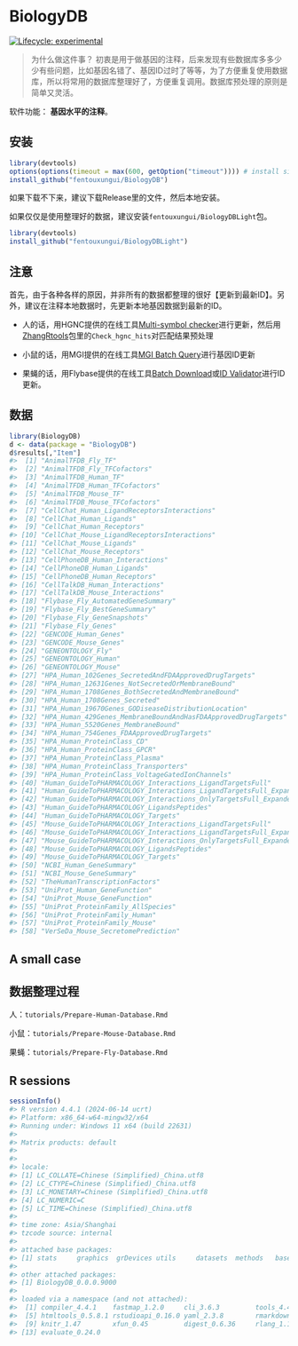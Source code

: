 
<!-- README.md is generated from README.Rmd. Please edit that file -->

# BiologyDB

<!-- badges: start -->

[![Lifecycle:
experimental](https://img.shields.io/badge/lifecycle-experimental-orange.svg)](https://lifecycle.r-lib.org/articles/stages.html#experimental)
<!-- badges: end -->

> 为什么做这件事？
> 初衷是用于做基因的注释，后来发现有些数据库多多少少有些问题，比如基因名错了、基因ID过时了等等，为了方便重复使用数据库，所以将常用的数据库整理好了，方便重复调用。数据库预处理的原则是简单又灵活。

软件功能： **基因水平的注释**。

## 安装

``` r
library(devtools)
options(options(timeout = max(600, getOption("timeout")))) # install size about 500Mb
install_github("fentouxungui/BiologyDB")
```

如果下载不下来，建议下载Release里的文件，然后本地安装。

如果仅仅是使用整理好的数据，建议安装`fentouxungui/BiologyDBLight`包。

``` r
library(devtools)
install_github("fentouxungui/BiologyDBLight")
```

## 注意

首先，由于各种各样的原因，并非所有的数据都整理的很好【更新到最新ID】。另外，建议在注释本地数据时，先更新本地基因数据到最新的ID。

- 人的话，用HGNC提供的在线工具[Multi-symbol
  checker](https://www.genenames.org/tools/multi-symbol-checker/)进行更新，然后用[ZhangRtools](https://github.com/fentouxungui/ZhangRtools)包里的`Check_hgnc_hits`对匹配结果预处理

- 小鼠的话，用MGI提供的在线工具[MGI Batch
  Query](https://www.informatics.jax.org/batch)进行基因ID更新

- 果蝇的话，用Flybase提供的在线工具[Batch
  Download](https://flybase.org/batchdownload)或[ID
  Validator](https://flybase.org/convert/id)进行ID更新。

## 数据

``` r
library(BiologyDB)
d <- data(package = "BiologyDB")
d$results[,"Item"]
#>  [1] "AnimalTFDB_Fly_TF"                                                
#>  [2] "AnimalTFDB_Fly_TFCofactors"                                       
#>  [3] "AnimalTFDB_Human_TF"                                              
#>  [4] "AnimalTFDB_Human_TFCofactors"                                     
#>  [5] "AnimalTFDB_Mouse_TF"                                              
#>  [6] "AnimalTFDB_Mouse_TFCofactors"                                     
#>  [7] "CellChat_Human_LigandReceptorsInteractions"                       
#>  [8] "CellChat_Human_Ligands"                                           
#>  [9] "CellChat_Human_Receptors"                                         
#> [10] "CellChat_Mouse_LigandReceptorsInteractions"                       
#> [11] "CellChat_Mouse_Ligands"                                           
#> [12] "CellChat_Mouse_Receptors"                                         
#> [13] "CellPhoneDB_Human_Interactions"                                   
#> [14] "CellPhoneDB_Human_Ligands"                                        
#> [15] "CellPhoneDB_Human_Receptors"                                      
#> [16] "CellTalkDB_Human_Interactions"                                    
#> [17] "CellTalkDB_Mouse_Interactions"                                    
#> [18] "Flybase_Fly_AutomatedGeneSummary"                                 
#> [19] "Flybase_Fly_BestGeneSummary"                                      
#> [20] "Flybase_Fly_GeneSnapshots"                                        
#> [21] "Flybase_Fly_Genes"                                                
#> [22] "GENCODE_Human_Genes"                                              
#> [23] "GENCODE_Mouse_Genes"                                              
#> [24] "GENEONTOLOGY_Fly"                                                 
#> [25] "GENEONTOLOGY_Human"                                               
#> [26] "GENEONTOLOGY_Mouse"                                               
#> [27] "HPA_Human_102Genes_SecretedAndFDAApprovedDrugTargets"             
#> [28] "HPA_Human_12631Genes_NotSecretedOrMembraneBound"                  
#> [29] "HPA_Human_1708Genes_BothSecretedAndMembraneBound"                 
#> [30] "HPA_Human_1708Genes_Secreted"                                     
#> [31] "HPA_Human_19670Genes_GODiseaseDistributionLocation"               
#> [32] "HPA_Human_429Genes_MembraneBoundAndHasFDAApprovedDrugTargets"     
#> [33] "HPA_Human_5520Genes_MembraneBound"                                
#> [34] "HPA_Human_754Genes_FDAApprovedDrugTargets"                        
#> [35] "HPA_Human_ProteinClass_CD"                                        
#> [36] "HPA_Human_ProteinClass_GPCR"                                      
#> [37] "HPA_Human_ProteinClass_Plasma"                                    
#> [38] "HPA_Human_ProteinClass_Transporters"                              
#> [39] "HPA_Human_ProteinClass_VoltageGatedIonChannels"                   
#> [40] "Human_GuideToPHARMACOLOGY_Interactions_LigandTargetsFull"         
#> [41] "Human_GuideToPHARMACOLOGY_Interactions_LigandTargetsFull_Expanded"
#> [42] "Human_GuideToPHARMACOLOGY_Interactions_OnlyTargetsFull_Expanded"  
#> [43] "Human_GuideToPHARMACOLOGY_LigandsPeptides"                        
#> [44] "Human_GuideToPHARMACOLOGY_Targets"                                
#> [45] "Mouse_GuideToPHARMACOLOGY_Interactions_LigandTargetsFull"         
#> [46] "Mouse_GuideToPHARMACOLOGY_Interactions_LigandTargetsFull_Expanded"
#> [47] "Mouse_GuideToPHARMACOLOGY_Interactions_OnlyTargetsFull_Expanded"  
#> [48] "Mouse_GuideToPHARMACOLOGY_LigandsPeptides"                        
#> [49] "Mouse_GuideToPHARMACOLOGY_Targets"                                
#> [50] "NCBI_Human_GeneSummary"                                           
#> [51] "NCBI_Mouse_GeneSummary"                                           
#> [52] "TheHumanTranscriptionFactors"                                     
#> [53] "UniProt_Human_GeneFunction"                                       
#> [54] "UniProt_Mouse_GeneFunction"                                       
#> [55] "UniProt_ProteinFamily_AllSpecies"                                 
#> [56] "UniProt_ProteinFamily_Human"                                      
#> [57] "UniProt_ProteinFamily_Mouse"                                      
#> [58] "VerSeDa_Mouse_SecretomePrediction"
```

## A small case

## 数据整理过程

人：`tutorials/Prepare-Human-Database.Rmd`

小鼠：`tutorials/Prepare-Mouse-Database.Rmd`

果蝇：`tutorials/Prepare-Fly-Database.Rmd`

## R sessions

``` r
sessionInfo()
#> R version 4.4.1 (2024-06-14 ucrt)
#> Platform: x86_64-w64-mingw32/x64
#> Running under: Windows 11 x64 (build 22631)
#> 
#> Matrix products: default
#> 
#> 
#> locale:
#> [1] LC_COLLATE=Chinese (Simplified)_China.utf8 
#> [2] LC_CTYPE=Chinese (Simplified)_China.utf8   
#> [3] LC_MONETARY=Chinese (Simplified)_China.utf8
#> [4] LC_NUMERIC=C                               
#> [5] LC_TIME=Chinese (Simplified)_China.utf8    
#> 
#> time zone: Asia/Shanghai
#> tzcode source: internal
#> 
#> attached base packages:
#> [1] stats     graphics  grDevices utils     datasets  methods   base     
#> 
#> other attached packages:
#> [1] BiologyDB_0.0.0.9000
#> 
#> loaded via a namespace (and not attached):
#>  [1] compiler_4.4.1    fastmap_1.2.0     cli_3.6.3         tools_4.4.1      
#>  [5] htmltools_0.5.8.1 rstudioapi_0.16.0 yaml_2.3.8        rmarkdown_2.27   
#>  [9] knitr_1.47        xfun_0.45         digest_0.6.36     rlang_1.1.4      
#> [13] evaluate_0.24.0
```
